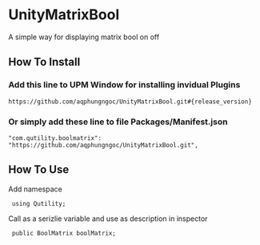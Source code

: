 # UnityMatrixBool
A simple way for displaying matrix bool on off

## How To Install

### Add this line to UPM Window for installing invidual Plugins

    https://github.com/aqphungngoc/UnityMatrixBool.git#{release_version}

### Or simply add these line to file Packages/Manifest.json

    "com.qutility.boolmatrix": "https://github.com/aqphungngoc/UnityMatrixBool.git",

## How To Use
 Add namespace 
 
     using Qutility;
     
 Call as a serizlie variable and use as description in inspector

     public BoolMatrix boolMatrix;
 
